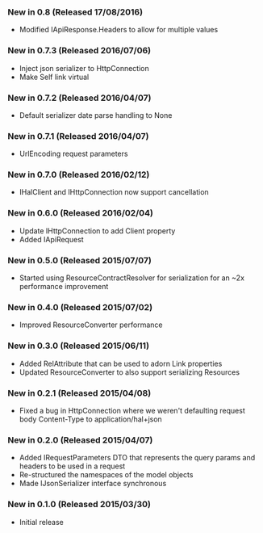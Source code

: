 ### New in 0.8 (Released 17/08/2016)
* Modified IApiResponse.Headers to allow for multiple values

### New in 0.7.3 (Released 2016/07/06)
* Inject json serializer to HttpConnection
* Make Self link virtual

### New in 0.7.2 (Released 2016/04/07)
* Default serializer date parse handling to None

### New in 0.7.1 (Released 2016/04/07)
* UrlEncoding request parameters

### New in 0.7.0 (Released 2016/02/12)
* IHalClient and IHttpConnection now support cancellation

### New in 0.6.0 (Released 2016/02/04)
* Update IHttpConnection to add Client property
* Added IApiRequest

### New in 0.5.0 (Released 2015/07/07)
* Started using ResourceContractResolver for serialization for an ~2x performance improvement

### New in 0.4.0 (Released 2015/07/02)
* Improved ResourceConverter performance

### New in 0.3.0 (Released 2015/06/11)
* Added RelAttribute that can be used to adorn Link properties
* Updated ResourceConverter to also support serializing Resources

### New in 0.2.1 (Released 2015/04/08)
* Fixed a bug in HttpConnection where we weren't defaulting request body Content-Type to application/hal+json

### New in 0.2.0 (Released 2015/04/07)
* Added IRequestParameters DTO that represents the query params and headers to be used in a request
* Re-structured the namespaces of the model objects
* Made IJsonSerializer interface synchronous

### New in 0.1.0 (Released 2015/03/30)
* Initial release